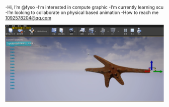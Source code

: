 -Hi, I’m @fyso
-I’m interested in compute graphic
-I’m currently learning scu
-I’m looking to collaborate on physical based animation
-How to reach me 1092578204@qq.com

[![Watch the video](https://github.com/fyso/fyso/blob/main/PBD%20Soft%20Body.png)](https://youtu.be/6EzsYVAE10w)

<!---
fyso/fyso is a ✨ special ✨ repository because its `README.md` (this file) appears on your GitHub profile.
You can click the Preview link to take a look at your changes.
--->
